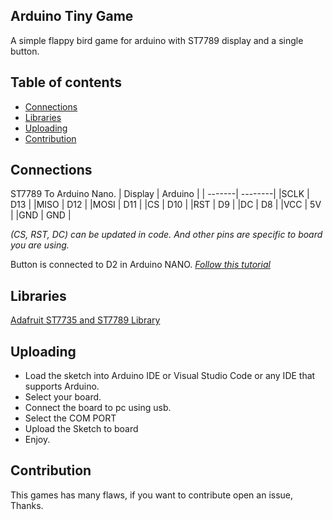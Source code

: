 ## Arduino Tiny Game
A simple flappy bird game for arduino with ST7789 display and a single button.

## Table of contents
 * [Connections](#connections)
 * [Libraries](#libraries)
 * [Uploading](#installation)
 * [Contribution](#contribution)

## Connections
ST7789 To Arduino Nano.
| Display | Arduino |
| -------| --------|
|SCLK | D13 |
|MISO | D12 | 
|MOSI | D11 | 
|CS | D10 | 
|RST | D9 | 
|DC | D8 |
|VCC | 5V |
|GND | GND |

*(CS, RST, DC) can be updated in code. And other pins are specific to board you are using.*

Button is connected to D2 in Arduino NANO. *[Follow this tutorial](https://docs.arduino.cc/built-in-examples/digital/Button)*

## Libraries
[Adafruit ST7735 and ST7789 Library](https://downloads.arduino.cc/libraries/github.com/adafruit/Adafruit_ST7735_and_ST7789_Library-1.10.3.zip)

## Uploading
 * Load the sketch into Arduino IDE or Visual Studio Code or any IDE that supports Arduino.
 * Select your board.
 * Connect the board to pc using usb.
 * Select the COM PORT
 * Upload the Sketch to board
 * Enjoy.

## Contribution 
This games has many flaws, if you want to contribute open an issue, Thanks.
